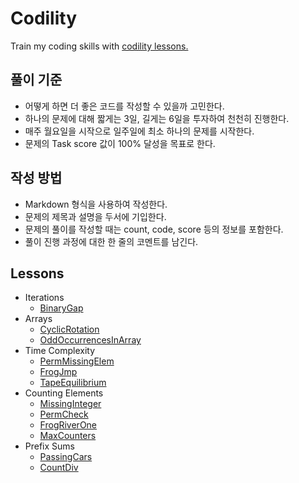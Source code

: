# Codility

Train my coding skills with [codility lessons.](https://codility.com/programmers/)

## 풀이 기준

* 어떻게 하면 더 좋은 코드를 작성할 수 있을까 고민한다.
* 하나의 문제에 대해 짧게는 3일, 길게는 6일을 투자하여 천천히 진행한다.
* 매주 월요일을 시작으로 일주일에 최소 하나의 문제를 시작한다.
* 문제의 Task score 값이 100% 달성을 목표로 한다.

## 작성 방법

* Markdown 형식을 사용하여 작성한다.
* 문제의 제목과 설명을 두서에 기입한다.
* 문제의 풀이를 작성할 때는 count, code, score 등의 정보를 포함한다.
* 풀이 진행 과정에 대한 한 줄의 코멘트를 남긴다.

## Lessons

* Iterations
    - [BinaryGap](./BinaryGap.md)
* Arrays
    - [CyclicRotation](./CyclicRotation.md)
    - [OddOccurrencesInArray](./OddOccurrencesInArray.md)
* Time Complexity
    - [PermMissingElem](./PermMissingElem.md)
    - [FrogJmp](./FrogJmp.md)
    - [TapeEquilibrium](./TapeEquilibrium.md)
* Counting Elements
    - [MissingInteger](./MissingInteger.md)
    - [PermCheck](./PermCheck.md)
    - [FrogRiverOne](./FrogRiverOne.md)
    - [MaxCounters](./MaxCounters.md)
* Prefix Sums
    - [PassingCars](./PassingCars.md)
    - [CountDiv](./CountDiv.md)
